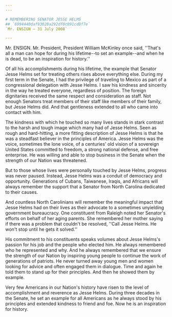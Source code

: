 ```yaml
---
---

# REMEMBERING SENATOR JESSE HELMS
## `6994440daf93028a292df0c091cd8f7e`
`Mr. ENSIGN — 31 July 2008`

---
```



Mr. ENSIGN. Mr. President, President William McKinley once said, 
''That's all a man can hope for during his lifetime--to set an 
example--and when he is dead, to be an inspiration for history.''

Of all his accomplishments during his lifetime, the example that 
Senator Jesse Helms set for treating others rises above everything 
else. During my first term in the Senate, I had the privilege of 
traveling to Mexico as part of a congressional delegation with Jesse 
Helms. I saw his kindness and sincerity in the way he treated everyone, 
regardless of position. The foreign dignitaries received the same 
respect and consideration as staff. Not enough Senators treat members 
of their staff like members of their family, but Jesse Helms did. And 
that gentleness extended to all who came into contact with him.

The kindness with which he touched so many lives stands in stark 
contrast to the harsh and tough image which many had of Jesse Helms. 
Seen as rough and hard-hitting, a more fitting description of Jesse 
Helms is that he was a steadfast believer in the principles of America. 
Jesse Helms was the voice, sometimes the lone voice, of a centuries' 
old vision of a sovereign United States committed to freedom, a strong 
national defense, and free enterprise. He was willing and able to stop 
business in the Senate when the strength of our Nation was threatened.

But to those whose lives were personally touched by Jesse Helms, 
progress was never paused. Instead, Jesse Helms was a conduit of 
democracy and opportunity. Generations of Cubans, Taiwanese, Iraqis, 
and Africans will always remember the support that a Senator from North 
Carolina dedicated to their causes.

And countless North Carolinians will remember the meaningful impact 
that Jesse Helms had on their lives as their advocate to a sometimes 
unyielding government bureaucracy. One constituent from Raleigh noted 
her Senator's efforts on behalf of her aging parents. She remembered 
her mother saying if there was a problem that couldn't be resolved, 
''Call Jesse Helms. He won't stop until he gets it solved.''

His commitment to his constituents speaks volumes about Jesse Helms's 
passion for his job and the people who elected him. He always 
remembered who he represented and why. And he always remembered that we 
ensure the strength of our Nation by inspiring young people to continue 
the work of generations of patriots. He never turned away young men and 
women looking for advice and often engaged them in dialogue. Time and 
again he told them to stand up for their principles. And then he showed 
them by example.

Very few Americans in our Nation's history have risen to the level of 
accomplishment and reverence as Jesse Helms. During three decades in 
the Senate, he set an example for all Americans as he always stood by 
his principles and extended kindness to friend and foe. Now he is an 
inspiration for history.
